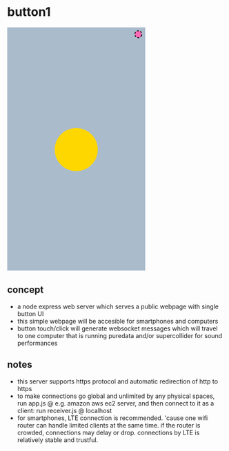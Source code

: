# button1

![](./button1.png)

## concept

- a node express web server which serves a public webpage with single button UI
- this simple webpage will be accesible for smartphones and computers
- button touch/click will generate websocket messages which will travel to one computer that is running puredata and/or supercollider for sound performances

## notes

- this server supports https protocol and automatic redirection of http to https
- to make connections go global and unlimited by any physical spaces, run app.js @ e.g. amazon aws ec2 server, and then connect to it as a client: run receiver.js @ localhost
- for smartphones, LTE connection is recommended. 'cause one wifi router can handle limited clients at the same time. if the router is crowded, connections may delay or drop. connections by LTE is relatively stable and trustful.
